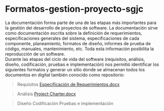 # Formatos-gestion-proyecto-sgjc

La documentación forma parte de una de las etapas más importantes para la gestión del desarrollo de proyectos de software. La documentación sirve como documentación escrita sobre la definición de requerimientos, especificaciones generales del sistema, especificaciones de cada componente, planeamiento, formatos de diseño, informes de prueba de código, manuales, mantenimiento, etc.  Toda esta información posibilita la reproducción de un software.  
Durante las etapas del ciclo de vida del software (requisitos, análisis, diseño, codificación, pruebas e implementación) nos permitió identificar los siguientes formatos y generar un sitio donde se almacenan todos los documentos en digital también conocido como repositorio:
  >Requisitos 
    [Especificación de Requerimientos.docx](https://github.com/DeyvidGar/Formatos-gestion-proyecto-sgjc/files/7664956/U1.-.ACT5.-.Especificacion.de.Requerimientos.IEEE830.2.docx)

  >Análisis 
    [Project Charter.docx](https://github.com/DeyvidGar/Formatos-gestion-proyecto-sgjc/files/7664972/charter-en-blanco.docx)

  >Diseño 
  >Codificación 
  >Pruebas e implementación
